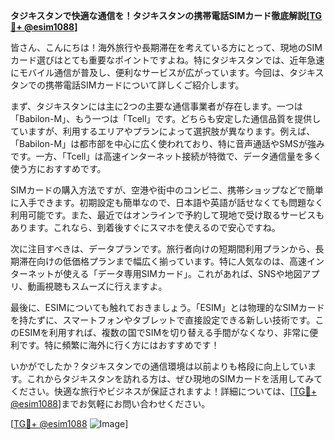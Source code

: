 **タジキスタンで快適な通信を！タジキスタンの携帯電話SIMカード徹底解説[[TG💪+ @esim1088](https://t.me/s/esim1088)]**

皆さん、こんにちは！海外旅行や長期滞在を考えている方にとって、現地のSIMカード選びはとても重要なポイントですよね。特にタジキスタンでは、近年急速にモバイル通信が普及し、便利なサービスが広がっています。今回は、タジキスタンでの携帯電話SIMカードについて詳しくご紹介します。

まず、タジキスタンには主に2つの主要な通信事業者が存在します。一つは「Babilon-M」、もう一つは「Tcell」です。どちらも安定した通信品質を提供していますが、利用するエリアやプランによって選択肢が異なります。例えば、「Babilon-M」は都市部を中心に広く使われており、特に音声通話やSMSが強みです。一方、「Tcell」は高速インターネット接続が特徴で、データ通信量を多く使う方におすすめです。

SIMカードの購入方法ですが、空港や街中のコンビニ、携帯ショップなどで簡単に入手できます。初期設定も簡単なので、日本語や英語が話せなくても問題なく利用可能です。また、最近ではオンラインで予約して現地で受け取るサービスもあります。これなら、到着後すぐにスマホを使えるので安心ですね。

次に注目すべきは、データプランです。旅行者向けの短期間利用プランから、長期滞在向けの低価格プランまで幅広く揃っています。特に人気なのは、高速インターネットが使える「データ専用SIMカード」。これがあれば、SNSや地図アプリ、動画視聴もスムーズに行えますよ。

最後に、ESIMについても触れておきましょう。「ESIM」とは物理的なSIMカードを持たずに、スマートフォンやタブレットで直接設定できる新しい技術です。このESIMを利用すれば、複数の国でSIMを切り替える手間がなくなり、非常に便利です。特に頻繁に海外に行く方にはおすすめです！

いかがでしたか？タジキスタンでの通信環境は以前よりも格段に向上しています。これからタジキスタンを訪れる方は、ぜひ現地のSIMカードを活用してみてください。快適な旅行やビジネスが保証されますよ！詳細については、[[TG💪+ @esim1088](https://t.me/s/esim1088)]までお気軽にお問い合わせください。

[[TG💪+ @esim1088](https://t.me/s/esim1088) ![Image](https://i.postimg.cc/Y0z9fWf4/image.png)]